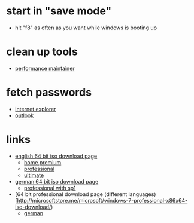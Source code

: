 # start in "save mode"

* hit "f8" as often as you want while windows is booting up

# clean up tools

* [performance maintainer](http://www.pcstarters.net/performance-maintainer)

# fetch passwords

* [internet explorer](http://www.nirsoft.net/utils/internet_explorer_password.html)
* [outlook](https://www.nirsoft.net/web_browser_tools.html)

# links

* [english 64 bit iso download page](http://windows.microsoft.com/en-us/windows/answers?tId=f39bb8c1-28d4-4c04-a1c5-51b3fd466e30)
    * [home premium](http://msft.digitalrivercontent.net/win/X17-58997.iso)
    * [professional](http://msft.digitalrivercontent.net/win/X17-59186.iso)
    * [ultimate](http://msft.digitalrivercontent.net/win/X17-59465.iso)
* [german 64 bit iso download page](http://answers.microsoft.com/de-de/windows/forum/windows_7-windows_install/wo-kann-ich-die-windows-7-iso-dateien/610a3a3c-e99c-42e6-8cf8-fda31127b035?auth=1)
    * [professional with sp1](http://msft.digitalrivercontent.net/win/X17-24289.iso)
* [64 bit professional download page (different languages)[http://microsoftstore.me/microsoft/windows-7-professional-x86x64-iso-download/)
    * [german](http://msft.digitalrivercontent.net/win/X17-24289.iso)
